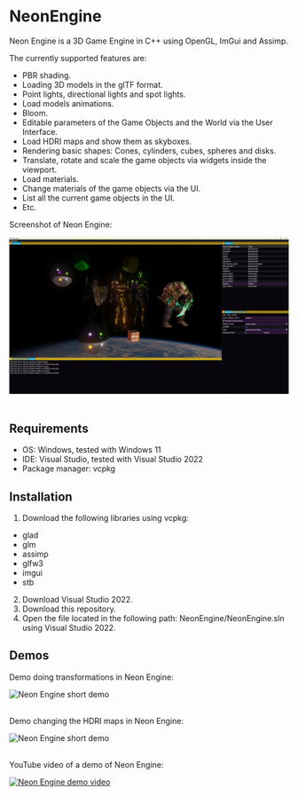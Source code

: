 # NeonEngine

Neon Engine is a 3D Game Engine in C++ using OpenGL, ImGui and Assimp.

The currently supported features are:
- PBR shading.
- Loading 3D models in the glTF format.
- Point lights, directional lights and spot lights.
- Load models animations.
- Bloom.
- Editable parameters of the Game Objects and the World via the User Interface.
- Load HDRI maps and show them as skyboxes.
- Rendering basic shapes: Cones, cylinders, cubes, spheres and disks.
- Translate, rotate and scale the game objects via widgets inside the viewport.
- Load materials.
- Change materials of the game objects via the UI.
- List all the current game objects in the UI.
- Etc.

Screenshot of Neon Engine:

![Neon Engine screenshot](https://github.com/AlonsoCerpa/NeonEngine/blob/master/images/neon_engine.png)
<br />
<br />

## Requirements

- OS: Windows, tested with Windows 11
- IDE: Visual Studio, tested with Visual Studio 2022
- Package manager: vcpkg

## Installation
1. Download the following libraries using vcpkg:
- glad
- glm
- assimp
- glfw3
- imgui
- stb
2. Download Visual Studio 2022.
3. Download this repository.
4. Open the file located in the following path: NeonEngine/NeonEngine.sln using Visual Studio 2022.

## Demos

Demo doing transformations in Neon Engine:

![Neon Engine short demo](https://github.com/AlonsoCerpa/NeonEngine/blob/master/gifs/neon_engine.gif)
<br />
<br />


Demo changing the HDRI maps in Neon Engine:

![Neon Engine short demo](https://github.com/AlonsoCerpa/NeonEngine/blob/master/gifs/neon_engine2.gif)
<br />
<br />


YouTube video of a demo of Neon Engine:

[![Neon Engine demo video](https://img.youtube.com/vi/rJXNfAThIbU/maxresdefault.jpg)](https://www.youtube.com/watch?v=rJXNfAThIbU)
